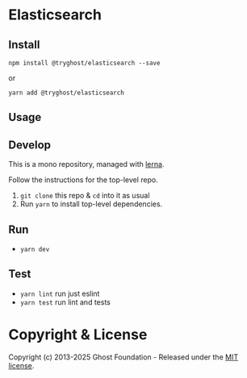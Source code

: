 # Elasticsearch

## Install

`npm install @tryghost/elasticsearch --save`

or

`yarn add @tryghost/elasticsearch`


## Usage


## Develop

This is a mono repository, managed with [lerna](https://lernajs.io/).

Follow the instructions for the top-level repo.
1. `git clone` this repo & `cd` into it as usual
2. Run `yarn` to install top-level dependencies.


## Run

- `yarn dev`


## Test

- `yarn lint` run just eslint
- `yarn test` run lint and tests



# Copyright & License 

Copyright (c) 2013-2025 Ghost Foundation - Released under the [MIT license](LICENSE).
